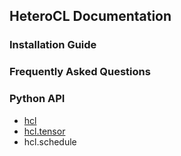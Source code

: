 ## HeteroCL Documentation


### Installation Guide
### Frequently Asked Questions
### Python API
* [hcl](api.md)
* [hcl.tensor](tensor.md)
* hcl.schedule
